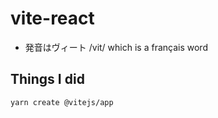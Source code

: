 # vite-react

- 発音はヴィート /vit/ which is a français word

## Things I did

```
yarn create @vitejs/app
```
